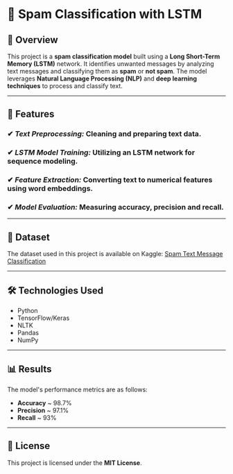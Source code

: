 # 📧 Spam Classification with LSTM

## 📌 Overview  
This project is a **spam classification model** built using a **Long Short-Term Memory (LSTM)** network. It identifies unwanted messages by analyzing text messages and classifying them as **spam** or **not spam**. The model leverages **Natural Language Processing (NLP)** and **deep learning techniques** to process and classify text.

---

## 🚀 Features  
### ✔  ***Text Preprocessing:*** Cleaning and preparing text data.
### ✔  ***LSTM Model Training:*** Utilizing an LSTM network for sequence modeling. 
### ✔ ***Feature Extraction:*** Converting text to numerical features using word embeddings.
### ✔ ***Model Evaluation:*** Measuring accuracy, precision and recall.

---

## 📁 Dataset  
The dataset used in this project is available on Kaggle: [Spam Text Message Classification](https://www.kaggle.com/datasets/team-ai/spam-text-message-classification)

---

## 🛠 Technologies Used  
- Python  
- TensorFlow/Keras  
- NLTK  
- Pandas  
- NumPy  

---

## 📊 Results  
The model's performance metrics are as follows:
- **Accuracy** ~ 98.7%
- **Precision** ~ 97.1%
- **Recall** ~ 93%

---

## 📜 License  
This project is licensed under the **MIT License**.
